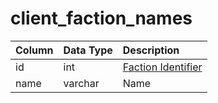 # client_faction_names

| Column | Data Type | Description |
| :--- | :--- | :--- |
| id | int | [Faction Identifier](faction_list.md) |
| name | varchar | Name |

